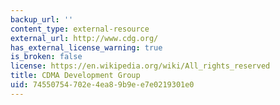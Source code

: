 ```yaml
---
backup_url: ''
content_type: external-resource
external_url: http://www.cdg.org/
has_external_license_warning: true
is_broken: false
license: https://en.wikipedia.org/wiki/All_rights_reserved
title: CDMA Development Group
uid: 74550754-702e-4ea8-9b9e-e7e0219301e0
---
```

